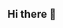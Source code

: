 ## Hi there 👋

<!--

**Here are some ideas to get you started:**

🙋‍♀️ Hi everyone! This is a team formed by middle school students.
🌈 Contribution guidelines - If you want to join us, please contact xuchengmin39@qq.com.
👩‍💻 Useful resources - We collected some useful docs, if you wanted to know more, please visted our repository.
🍿 Fun facts - Oh! In fact, the embers of this team love onions:)
🧙 Remember, you can do mighty things with the power of [Markdown](https://docs.github.com/github/writing-on-github/getting-started-with-writing-and-formatting-on-github/basic-writing-and-formatting-syntax)
-->
